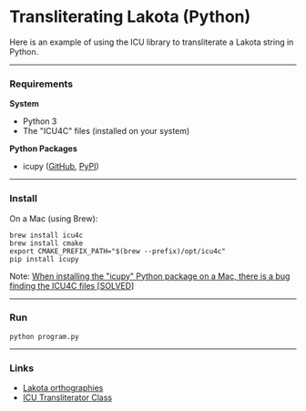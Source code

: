 
# Transliterating Lakota (Python)

Here is an example of using the ICU library to transliterate a Lakota string in Python.

---
### Requirements
**System**
- Python 3
- The "ICU4C" files (installed on your system)

**Python Packages**
- icupy ([GitHub](https://github.com/miute/icupy), [PyPI](https://pypi.org/project/icupy/))

---
### Install

On a Mac (using Brew):
```
brew install icu4c
brew install cmake
export CMAKE_PREFIX_PATH="$(brew --prefix)/opt/icu4c"
pip install icupy
```
Note: [When installing the "icupy" Python package on a Mac, there is a bug finding the ICU4C files [SOLVED]](https://github.com/OpenRCT2/OpenRCT2/issues/8000#issuecomment-450967864)

---
### Run
`python program.py`

---
### Links
- [Lakota orthographies](https://www.languagegeek.com/siouan/lakota.html)
- [ICU Transliterator Class](https://unicode-org.github.io/icu-docs/apidoc/dev/icu4c/classicu_1_1Transliterator.html)